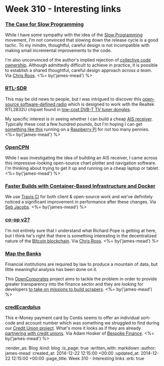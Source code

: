 Week 310 - Interesting links
============================

### [The Case for Slow Programming](http://ventrellathing.wordpress.com/2013/06/18/the-case-for-slow-programming/)

While I have some sympathy with the idea of the [Slow Programming](http://en.wikipedia.org/wiki/Slow_programming) movement, I'm not convinced that slowing down the release cycle is a good tactic. To my mindm, thoughtful, careful design is not incompatible with making small incremental improvements to the code.

I'm also unconvinced of the author's implied rejection of [collective code ownership](http://www.extremeprogramming.org/rules/collective.html). Although admittedly difficult to achieve in practice, it is possible to establish a shared thoughtful, careful design approach *across a team*. Via [Chris Roos](/chris-roos). <%= by('james-mead') %>


### [RTL-SDR](http://www.rtl-sdr.com/about-rtl-sdr/)

This may be old news to people, but I was intrigued to discover this [open-source software-defined radio](http://sdr.osmocom.org/trac/wiki/rtl-sdr) which is designed to work with the Realtek RTL2832U chipset found in [low-cost DVB-T TV tuner dongles](http://www.rtl-sdr.com/buy-rtl-sdr-dvb-t-dongles/).

My specific interest is in seeing whether I can build a cheap [AIS receiver](http://en.wikipedia.org/wiki/Automatic_Identification_System). Typically these cost a few hundred pounds, but I'm hoping I can get [something like this](http://www.rtl-sdr.com/rtl-sdr-tutorial-cheap-ais-ship-tracking/) running on a [Raspberry Pi](http://www.raspberrypi.org/) for not too many pennies. <%= by('james-mead') %>


### [OpenCPN](http://opencpn.org/)

While I was investigating the idea of building an AIS receiver, I came across this impressive-looking open-source chart plotter and navigation software. I'm thinking about trying to get it up and running on a cheap laptop or tablet. <%= by('james-mead') %>


### [Faster Builds with Container-Based Infrastructure and Docker](http://blog.travis-ci.com/2014-12-17-faster-builds-with-container-based-infrastructure/)

We use [Travis CI](https://travis-ci.com/) for both client & open-source work and we've definitely noticed a significant improvement in performance after these changes. Via [Seb Jacobs](http://sebjacobs.com). <%= by('james-mead') %>


### [co-op v2?](http://blog.memespring.co.uk/2014/12/01/co-op-v2/)

I'm not entirely sure that I understand what Richard Pope is getting at here, but I think he's right that there is something interesting in the decentralized nature of the [Bitcoin blockchain](http://en.wikipedia.org/wiki/Bitcoin#The_block_chain). Via [Chris Roos](/chris-roos). <%= by('james-mead') %>


### [Map the Banks](http://mapthebanks.com/)

Financial institutions are required by law to produce a mountain of data, but little meaningful analysis has been done on it.

This [OpenCorporates](https://opencorporates.com/) project aims to tackle the problem in order to provide greater transparency into the finance sector and they are looking for developers [to take on missions to build scrapers](https://missions.opencorporates.com/campaigns/8). <%= by('james-mead') %>


### [credEcardplus](http://www.contisgroup.com/credecardplus)

This e-Money payment card by Contis seems to offer an individual sort-code and account number which was something we struggled to find during our [Credit Union project](/credit-union). What's more it looks as if they are already [partnering with credit unions](http://www.contisgroup.com/sectors/credit-unions). Via Adam Hosker of [Bespoke Finance](http://bespokefinance.org). <%= by('james-mead') %>


:render_as: Blog
:kind: blog
:is_page: true
:written_with: markdown
:author: james-mead
:created_at: 2014-12-22 12:15:00 +00:00
:updated_at: 2014-12-22 12:15:00 +00:00
:page_title: Week 310 - Interesting links
:erb: true
